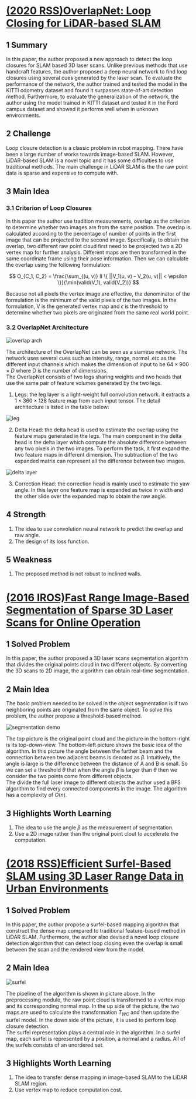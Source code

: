 # [(2020 RSS)OverlapNet: Loop Closing for LiDAR-based SLAM](http://www.ipb.uni-bonn.de/wp-content/papercite-data/pdf/chen2020rss.pdf)

## 1 Summary
In this paper, the author proposed a new approach to detect the loop closures for SLAM based 3D laser scans. Unlike previous methods that use handcraft features, the author proposed a deep neural network to find loop closures using several cues generated by the laser scan. To evaluate the performance of the network, the author trained and tested the model in the KITTI odometry dataset and found it surpasses state-of-art detection method. Furthermore, to evaluate the generalization of the network, the author using the model trained in KITTI dataset and tested it in the Ford campus dataset and showed it performs well when in unknown environments.

## 2 Challenge
Loop closure detection is a classic problem in robot mapping. There have been a large number of works towards image-based SLAM. However, LiDAR-based SLAM is a novel topic and it has some difficulties to use traditional methods. The main challenge in LiDAR SLAM is the the raw point data is sparse and expensive to compute with.

## 3 Main Idea

### 3.1 Criterion of Loop Closures

In this paper the author use tradition measurements, overlap as the criterion to determine whether two images are from the same position. The overlap is calculated according to the percentage of number of points in the first image that can be projected to the second image. Specifically, to obtain the overlap, two different raw point cloud first need to be projected two a 2D vertex map for further analysis. Different maps are then transformed in the same coordinate frame using their pose information. Then we can calculate the overlap using the following formulation:

$$
O_{C_1, C_2} = \frac{\sum_{(u, v)} II \{ ||V_1(u, v) - V_2(u, v)|| < \epsilon \}}{\min(valid(V_1), valid(V_2))}
$$

Because not all pixels the vertex image are effective, the denominator of the formulation is the minimum of the valid pixels of the two images. In the formulation, V is the generated vertex map and $\epsilon$ is the threshold to determine whether two pixels are originated from the same real world point.

### 3.2 OverlapNet Architecture

![overlap arch](../images/wk7_overlap_arch.png)

The architecture of the OverlapNet can be seen as a siamese network. The network uses several cues such as intensity, range, normal .etc as the different input channels which makes the dimension of input to be $64 \times 900 \times D$ where D is the number of dimensions.  
The OverlapNet consists of two legs sharing weights and two heads that use the same pair of feature volumes generated by the two legs.

1. Legs: the leg layer is a light-weight full convolution network. it extracts a $1 \times 360 \times 128$ feature map from each input tensor. The detail architecture is listed in the table below:

![leg](../images/wk7_leg.png)

2. Delta Head: the delta head is used to estimate the overlap using the feature maps generated in the legs. The main component in the delta head is the delta layer which compute the absolute difference between any two pixels in the two images. To perform the task, it first expand the two feature maps in different dimension. The subtraction of the two expanded matrix can represent all the difference between two images. 

![delta layer](../images/wk7_delta.png)

3. Correction Head: the correction head is mainly used to estimate the yaw angle. In this layer one feature map is expanded as twice in width and the other slide over the expanded map to obtain the raw angle.

## 4 Strength

1. The idea to use convolution neural network to predict the overlap and raw angle.
2. The design of its loss function.

## 5 Weakness
1. The proposed method is not robust to inclined walls.

# [(2016 IROS)Fast Range Image-Based Segmentation of Sparse 3D Laser Scans for Online Operation](https://www.ipb.uni-bonn.de/wp-content/papercite-data/pdf/bogoslavskyi16iros.pdf)

## 1 Solved Problem
In this paper, the author proposed a 3D laser scans segmentation algorithm that divides the original points cloud in two different objects. By converting the 3D scans to 2D image, the algorithm can obtain real-time segmentation.

## 2 Main Idea
The basic problem needed to be solved in the object segmentation is if two neighboring points are originated from the same object. To solve this problem, the author propose a threshold-based method.

![segmentation demo](../images/wk7_illu.png)

The top picture is the original point cloud and the picture in the bottom-right is its top-down-view. The bottom-left picture shows the basic idea of the algorithm. In this picture the angle between the further beam and the connection between two adjacent beams is denoted as $\beta$. Intuitively, the angle is large is the difference between the distance of A and B is small. So we can set a threshold $\theta$ that when the angle $\beta$ is larger than $\theta$ then we consider the two points come from different objects.  
The divide the full laser image to different objects the author used a BFS algorithm to find every connected components in the image. The algorithm has a complexity of $O(n)$.

## 3 Highlights Worth Learning

1. The idea to use the angle $\beta$ as the measurement of segmentation.
2. Use a 2D image rather than the original point clout to accelerate the computation.

# [(2018 RSS)Efficient Surfel-Based SLAM using 3D Laser Range Data in Urban Environments](http://roboticsproceedings.org/rss14/p16.pdf)

## 1 Solved Problem
In this paper, the author propose a surfel-based mapping algorithm that construct the dense map compared to traditional feature-based method in LiDAR SLAM. Furthermore, the author also devised a novel loop closure detection algorithm that can detect loop closing even the overlap is small between the scan and the rendered view from the model.

## 2 Main Idea

![surfel](../images/wk7_surfel.png)

The pipeline of the algorithm is shown in picture above. In the preprocessing module, the raw point cloud is transformed to a vertex map and its corresponding normal map. In the up side of the picture, the two maps are used to calculate the transformation $T_{WC}$ and then update the surfel model. In the down side of the picture, it is used to perform loop closure detection.  
The surfel representation plays a central role in the algorithm. In a surfel map, each surfel is represented by a position, a normal and a radius. All of the surfels consists of an unordered set.

## 3 Highlights Worth Learning

1. The idea to transfer dense mapping in image-based SLAM to the LiDAR SLAM region.
2. Use vertex map to reduce computation cost.